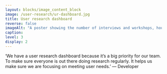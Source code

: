 ```yaml
---
layout: blocks/image_content_block
image: /user-research/ur-dashboard.jpg
title: User research dashboard
reverse: false
imageAlt: "A poster showing the number of interviews and workshops, hours of interviews, team members participating, and locations/workshops that have happened in Discovery and also in Alpha stages. The numbers are recorded using post it notes."
caption:
level: 3
display: 2
---
```


‘We have a user research dashboard because it’s a big priority for our team. To make sure everyone is out there doing research regularly. It helps us make sure we are focusing on meeting user needs.’ — Developer
